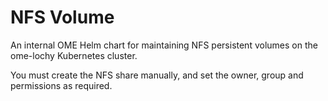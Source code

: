 # NFS Volume

An internal OME Helm chart for maintaining NFS persistent volumes on the ome-lochy Kubernetes cluster.

You must create the NFS share manually, and set the owner, group and permissions as required.
